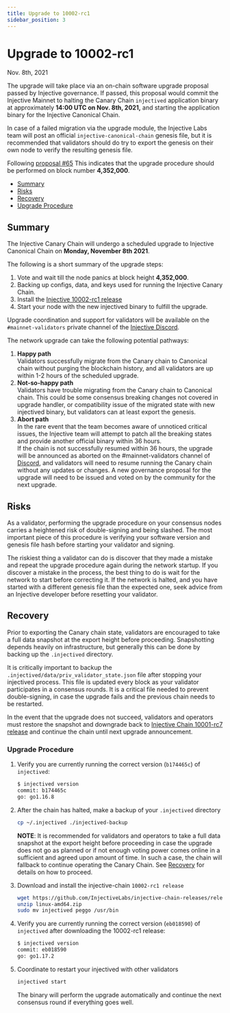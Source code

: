 ```yaml
---
title: Upgrade to 10002-rc1
sidebar_position: 3
---
```


# Upgrade to 10002-rc1

Nov. 8th, 2021

The upgrade will take place via an on-chain software upgrade proposal passed by Injective governance. If passed, this proposal would commit the Injective Mainnet to halting the Canary Chain `injectived` application binary at approximately **14:00 UTC on Nov. 8th, 2021,** and starting the application binary for the Injective Canonical Chain.

In case of a failed migration via the upgrade module, the Injective Labs team will post an official `injective-canonical-chain` genesis file, but it is recommended that validators should do try to export the genesis on their own node to verify the resulting genesis file.

Following [proposal #65](https://injhub.com/proposals/65) This indicates that the upgrade procedure should be performed on block number **4,352,000**.

* [Summary](#summary)
* [Risks](#risks)
* [Recovery](#recovery)
* [Upgrade Procedure](#upgrade-procedure)

## Summary

The Injective Canary Chain will undergo a scheduled upgrade to Injective Canonical Chain on **Monday, November 8th 2021**.

The following is a short summary of the upgrade steps:

1. Vote and wait till the node panics at block height **4,352,000**.
2. Backing up configs, data, and keys used for running the Injective Canary Chain.
3. Install the [Injective 10002-rc1 release](https://github.com/InjectiveLabs/injective-chain-releases/releases/tag/v1.1.0-1636178708)
4. Start your node with the new injectived binary to fulfill the upgrade.

Upgrade coordination and support for validators will be available on the `#mainnet-validators` private channel of the [Injective Discord](https://discord.gg/injective).

The network upgrade can take the following potential pathways:

1. **Happy path**\
   Validators successfully migrate from the Canary chain to Canonical chain without purging the blockchain history, and all validators are up within 1-2 hours of the scheduled upgrade.
2. **Not-so-happy path**\
   Validators have trouble migrating from the Canary chain to Canonical chain. This could be some consensus breaking changes not covered in upgrade handler, or compatibility issue of the migrated state with new injectived binary, but validators can at least export the genesis.
3. **Abort path**\
   In the rare event that the team becomes aware of unnoticed critical issues, the Injective team will attempt to patch all the breaking states and provide another official binary within 36 hours.\
   If the chain is not successfully resumed within 36 hours, the upgrade will be announced as aborted on the #mainnet-validators channel of [Discord](https://discord.gg/injective), and validators will need to resume running the Canary chain without any updates or changes. A new governance proposal for the upgrade will need to be issued and voted on by the community for the next upgrade.

## Risks

As a validator, performing the upgrade procedure on your consensus nodes carries a heightened risk of double-signing and being slashed. The most important piece of this procedure is verifying your software version and genesis file hash before starting your validator and signing.

The riskiest thing a validator can do is discover that they made a mistake and repeat the upgrade procedure again during the network startup. If you discover a mistake in the process, the best thing to do is wait for the network to start before correcting it. If the network is halted, and you have started with a different genesis file than the expected one, seek advice from an Injective developer before resetting your validator.

## Recovery

Prior to exporting the Canary chain state, validators are encouraged to take a full data snapshot at the export height before proceeding. Snapshotting depends heavily on infrastructure, but generally this can be done by backing up the `.injectived` directory.

It is critically important to backup the `.injectived/data/priv_validator_state.json` file after stopping your injectived process. This file is updated every block as your validator participates in a consensus rounds. It is a critical file needed to prevent double-signing, in case the upgrade fails and the previous chain needs to be restarted.

In the event that the upgrade does not succeed, validators and operators must restore the snapshot and downgrade back to [Injective Chain 10001-rc7 release](https://github.com/InjectiveLabs/injective-chain-releases/releases/tag/v1.0.1-1635956190) and continue the chain until next upgrade announcement.

### Upgrade Procedure

1.  Verify you are currently running the correct version (`b174465c`) of `injectived`:

    ```bash
    $ injectived version
    commit: b174465c
    go: go1.16.8
    ```
2.  After the chain has halted, make a backup of your `.injectived` directory

    ```bash
    cp ~/.injectived ./injectived-backup
    ```

    **NOTE**: It is recommended for validators and operators to take a full data snapshot at the export height before proceeding in case the upgrade does not go as planned or if not enough voting power comes online in a sufficient and agreed upon amount of time. In such a case, the chain will fallback to continue operating the Canary Chain. See [Recovery](#recovery) for details on how to proceed.
3.  Download and install the injective-chain `10002-rc1 release`

    ```bash
    wget https://github.com/InjectiveLabs/injective-chain-releases/releases/download/v1.1.0-1636178708/linux-amd64.zip
    unzip linux-amd64.zip
    sudo mv injectived peggo /usr/bin
    ```
4.  Verify you are currently running the correct version (`eb018590`) of `injectived` after downloading the 10002-rc1 release:

    ```bash
    $ injectived version
    commit: eb018590
    go: go1.17.2
    ```
5.  Coordinate to restart your injectived with other validators

    ```bash
    injectived start
    ```

    The binary will perform the upgrade automatically and continue the next consensus round if everything goes well.
